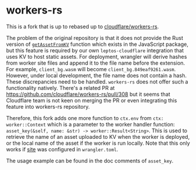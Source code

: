 # workers-rs

This is a fork that is up to rebased up to [cloudflare/workers-rs](https://github.com/cloudflare/workers-rs/tree/12e011ad9fa2eddd73759908d9d54b5d54dd07ee).

The problem of the original repository is that it does not provide the Rust version of [`getAssetFromKV`](https://github.com/cloudflare/kv-asset-handler#getassetfromkv) function which exists in the JavaScript package, but this feature is required by our own `leptos-cloudflare` integration that uses KV to host static assets. For deployment, wrangler will derive hashes from worker site files and append it to the file name before the extension. For example, `client_bg.wasm` will become `client_bg.849eaf9261.wasm`. However, under local development, the file name does not contain a hash. These discrepancies need to be handled. `workers-rs` does not offer such a functionality natively. There's a related PR at https://github.com/cloudflare/workers-rs/pull/308 but it seems that Cloudflare team is not keen on merging the PR or even integrating this feature into workers-rs repository.

Therefore, this fork adds one more function to `ctx.env` from `ctx: worker::Context` which is a parameter to the worker handler function: `asset_key(&self, name: &str) -> worker::Result<String>`. This is used to retrieve the name of an asset uploaded to KV when the worker is deployed, or the local name of the asset if the worker is run locally. Note that this only works if [site](https://developers.cloudflare.com/workers/wrangler/configuration/#workers-sites) was configured in `wrangler.toml`.

The usage example can be found in the doc comments of `asset_key`.
